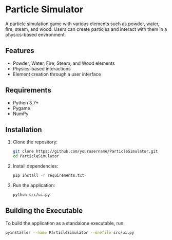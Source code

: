# Particle Simulator

A particle simulation game with various elements such as powder, water, fire, steam, and wood. Users can create particles and interact with them in a physics-based environment.                 

## Features                       

- Powder, Water, Fire, Steam, and Wood elements
- Physics-based interactions           
- Element creation through a user interface

## Requirements

- Python 3.7+
- Pygame
- NumPy

## Installation

1. Clone the repository:
    ```bash
    git clone https://github.com/yourusername/ParticleSimulator.git
    cd ParticleSimulator
    ```

2. Install dependencies:
    ```bash
    pip install -r requirements.txt
    ```

3. Run the application:
    ```bash
    python src/ui.py
    ```

## Building the Executable

To build the application as a standalone executable, run:
```bash
pyinstaller --name ParticleSimulator --onefile src/ui.py
